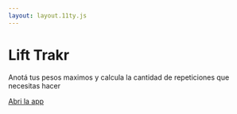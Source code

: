 ```yaml
---
layout: layout.11ty.js
---
```


# Lift Trakr

Anotá tus pesos maximos y calcula la cantidad de repeticiones que necesitas hacer

[Abri la app](https://lifttrakrapp.netlify.app)

